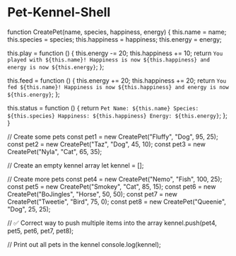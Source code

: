 # Pet-Kennel-Shell

<!--Key-->

function CreatePet(name, species, happiness, energy) {
  this.name = name;
  this.species = species;
  this.happiness = happiness;
  this.energy = energy;

  this.play = function () {
    this.energy -= 20;
    this.happiness += 10;
    return `You played with ${this.name}! Happiness is now ${this.happiness} and energy is now ${this.energy}`;
  };

  this.feed = function () {
    this.energy += 20;
    this.happiness += 20;
    return `You fed ${this.name}! Happiness is now ${this.happiness} and energy is now ${this.energy}`;
  };

  this.status = function () {
    return `Pet Name: ${this.name}
Species: ${this.species}
Happiness: ${this.happiness}
Energy: ${this.energy}`;
  };
}

// Create some pets
const pet1 = new CreatePet("Fluffy", "Dog", 95, 25);
const pet2 = new CreatePet("Taz", "Dog", 45, 10);
const pet3 = new CreatePet("Nyla", "Cat", 65, 35);

// Create an empty kennel array
let kennel = [];

// Create more pets
const pet4 = new CreatePet("Nemo", "Fish", 100, 25);
const pet5 = new CreatePet("Smokey", "Cat", 85, 15);
const pet6 = new CreatePet("BoJingles", "Horse", 50, 50); 
const pet7 = new CreatePet("Tweetie", "Bird", 75, 0);
const pet8 = new CreatePet("Queenie", "Dog", 25, 25);

// ✅ Correct way to push multiple items into the array
kennel.push(pet4, pet5, pet6, pet7, pet8);

// Print out all pets in the kennel
console.log(kennel);
